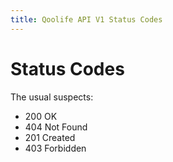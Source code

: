 ```yaml
---
title: Qoolife API V1 Status Codes
---
```


# Status Codes

The usual suspects:

* 200 OK
* 404 Not Found
* 201 Created
* 403 Forbidden
